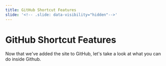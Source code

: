 ```yaml
---
title: GitHub Shortcut Features 
slide: '<!-- .slide: data-visibility="hidden"-->'
---
```


<!-- .slide: data-state="layout-title" class="bg-dark"-->

# GitHub Shortcut Features

> > >

Now that we've added the site to GitHub, let's take a look at what you can do inside Github.

